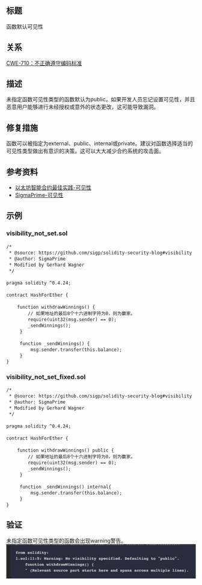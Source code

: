 ## 标题
函数默认可见性

## 关系
[CWE-710：不正确遵守编码标准](https://cwe.mitre.org/data/definitions/710.html)

## 描述
未指定函数可见性类型的函数默认为public。如果开发人员忘记设置可见性，并且恶意用户能够进行未经授权或意外的状态更改，这可能导致漏洞。

## 修复措施
函数可以被指定为external、public、internal或private。建议对函数选择适当的可见性类型做出有意识的决策。这可以大大减少合约系统的攻击面。

## 参考资料
* [以太坊智能合约最佳实践-可见性](https://consensys.github.io/smart-contract-best-practices/development-recommendations/solidity-specific/visibility/)
* [SigmaPrime-可见性](https://github.com/sigp/solidity-security-blog#visibility)
## 示例
### visibility_not_set.sol
``` solidity
/*
 * @source: https://github.com/sigp/solidity-security-blog#visibility
 * @author: SigmaPrime 
 * Modified by Gerhard Wagner
 */

pragma solidity ^0.4.24;

contract HashForEther {

    function withdrawWinnings() {
        // 如果地址的最后8个十六进制字符为0，则为赢家。
        require(uint32(msg.sender) == 0);
        _sendWinnings();
     }

     function _sendWinnings() {
         msg.sender.transfer(this.balance);
     }
}
```
### visibility_not_set_fixed.sol
``` solidity
/*
 * @source: https://github.com/sigp/solidity-security-blog#visibility
 * @author: SigmaPrime
 * Modified by Gerhard Wagner
 */

pragma solidity ^0.4.24;

contract HashForEther {

    function withdrawWinnings() public {
        // 如果地址的最后8个十六进制字符为0，则为赢家。
        require(uint32(msg.sender) == 0);
        _sendWinnings();
     }

     function _sendWinnings() internal{
         msg.sender.transfer(this.balance);
     }
}
```
## 验证
未指定函数可见性类型的函数会出现warning警告。
![1-0.png](./img/1-0.png)